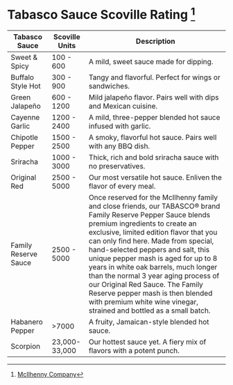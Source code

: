 # Tabasco Sauce Scoville Rating [^1]

| Tabasco Sauce | Scoville Units | Description |
|---------------|----------------|-------------|
| Sweet & Spicy | 100 - 600 | A mild, sweet sauce made for dipping. |
| Buffalo Style Hot | 300 - 900 | Tangy and flavorful. Perfect for wings or sandwiches. |
| Green Jalapeño | 600 - 1200 | Mild jalapeño flavor. Pairs well with dips and Mexican cuisine. |
| Cayenne Garlic | 1200 - 2400 | A mild, three-pepper blended hot sauce infused with garlic. |
| Chipotle Pepper | 1500 - 2500 | A smoky, flavorful hot sauce. Pairs well with any BBQ dish. |
| Sriracha | 1000 - 3000 | Thick, rich and bold sriracha sauce with no preservatives. |
| Original Red | 2500 - 5000 | Our most versatile hot sauce. Enliven the flavor of every meal. |
| Family Reserve Sauce | 2500 - 5000 | Once reserved for the McIlhenny family and close friends, our TABASCO® brand Family Reserve Pepper Sauce blends premium ingredients to create an exclusive, limited edition flavor that you can only find here. Made from special, hand-selected peppers and salt, this unique pepper mash is aged for up to 8 years in white oak barrels, much longer than the normal 3 year aging process of our Original Red Sauce. The Family Reserve pepper mash is then blended with premium white wine vinegar, strained and bottled as a small batch. |
| Habanero Pepper | >7000 | A fruity, Jamaican-style blended hot sauce. |
| Scorpion |23,000-33,000 | Our hottest sauce yet. A fiery mix of flavors with a potent punch. |

[^1]: [McIlhenny Company](https://www.tabasco.com/hot-sauces/)
